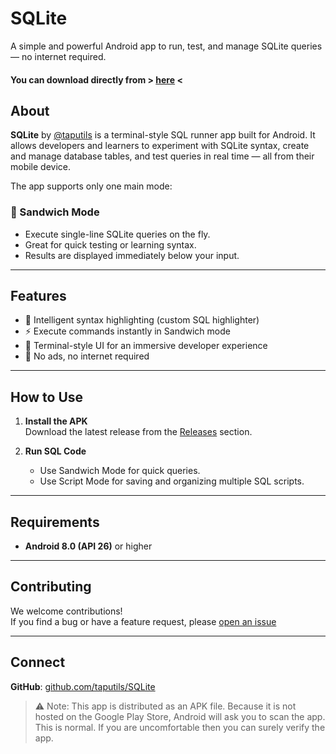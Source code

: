 # SQLite

A simple and powerful Android app to run, test, and manage SQLite queries — no internet required.

#### You can download directly from > [here](https://github.com/taputils/SQLite/releases/download/v1.0.Alpha1/SQLite.v1.0.Alpha1.apk) <

## About

**SQLite** by [@taputils](https://github.com/taputils) is a terminal-style SQL runner app built for Android. It allows developers and learners to experiment with SQLite syntax, create and manage database tables, and test queries in real time — all from their mobile device.

The app supports only one main mode:

### 🍔 Sandwich Mode
- Execute single-line SQLite queries on the fly.
- Great for quick testing or learning syntax.
- Results are displayed immediately below your input.

---

## Features

- 🧠 Intelligent syntax highlighting (custom SQL highlighter)
- ⚡ Execute commands instantly in Sandwich mode
- 📜 Terminal-style UI for an immersive developer experience
- 🚫 No ads, no internet required

---

## How to Use

1. **Install the APK**  
   Download the latest release from the [Releases](https://github.com/taputils/SQLite/releases) section.

2. **Run SQL Code**  
   - Use Sandwich Mode for quick queries.
   - Use Script Mode for saving and organizing multiple SQL scripts.

---

## Requirements

- **Android 8.0 (API 26)** or higher

---

## Contributing

We welcome contributions!  
If you find a bug or have a feature request, please [open an issue](https://github.com/taputils/SQLite/issues)

---

## Connect

**GitHub**: [github.com/taputils/SQLite](https://github.com/taputils/SQLite)  

> ⚠️ Note: This app is distributed as an APK file. Because it is not hosted on the Google Play Store, Android will ask you to scan the app. This is normal. If you are uncomfortable then you can surely verify the app. 
